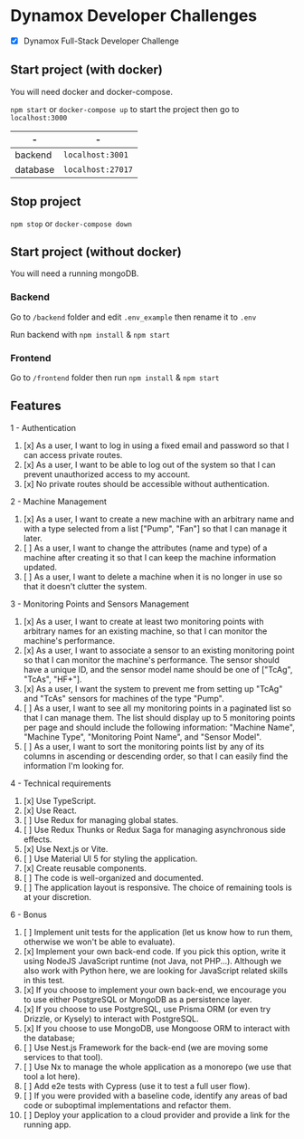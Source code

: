 # Dynamox Developer Challenges

- [x] Dynamox Full-Stack Developer Challenge

## Start project (with docker)

You will need docker and docker-compose.

`npm start` or `docker-compose up` to start the project then go to `localhost:3000`

|-|-|
|-|-|
|backend|`localhost:3001`|
|database|`localhost:27017`|

## Stop project

`npm stop` or `docker-compose down`

## Start project (without docker)

You will need a running mongoDB.

### Backend

Go to `/backend` folder and edit `.env_example` then rename it to `.env`

Run backend with `npm install` & `npm start`

### Frontend

Go to `/frontend` folder then run `npm install` & `npm start`

## Features

1 - Authentication

1. [x] As a user, I want to log in using a fixed email and password so that I can access private routes.
1. [x] As a user, I want to be able to log out of the system so that I can prevent unauthorized access to my account.
1. [x] No private routes should be accessible without authentication.

2 - Machine Management

1. [x] As a user, I want to create a new machine with an arbitrary name and with a type selected from a list ["Pump", "Fan"] so that I can manage it later.
1. [ ] As a user, I want to change the attributes (name and type) of a machine after creating it so that I can keep the machine information updated.
1. [ ] As a user, I want to delete a machine when it is no longer in use so that it doesn't clutter the system.

3 - Monitoring Points and Sensors Management

1. [x] As a user, I want to create at least two monitoring points with arbitrary names for an existing machine, so that I can monitor the machine's performance.
1. [x] As a user, I want to associate a sensor to an existing monitoring point so that I can monitor the machine's performance. The sensor should have a unique ID, and the sensor model name should be one of ["TcAg", "TcAs", "HF+"].
1. [x] As a user, I want the system to prevent me from setting up "TcAg" and "TcAs" sensors for machines of the type "Pump".
1. [ ] As a user, I want to see all my monitoring points in a paginated list so that I can manage them. The list should display up to 5 monitoring points per page and should include the following information: "Machine Name", "Machine Type", "Monitoring Point Name", and "Sensor Model".
1. [ ] As a user, I want to sort the monitoring points list by any of its columns in ascending or descending order, so that I can easily find the information I'm looking for.

4 - Technical requirements

1. [x] Use TypeScript.
1. [x] Use React.
1. [ ] Use Redux for managing global states.
1. [ ] Use Redux Thunks or Redux Saga for managing asynchronous side effects.
1. [x] Use Next.js or Vite.
1. [ ] Use Material UI 5 for styling the application.
1. [x] Create reusable components.
1. [ ] The code is well-organized and documented.
1. [ ] The application layout is responsive.
The choice of remaining tools is at your discretion.

6 - Bonus

1. [ ] Implement unit tests for the application (let us know how to run them, otherwise we won't be able to evaluate).
1. [x] Implement your own back-end code. If you pick this option, write it using NodeJS JavaScript runtime (not Java, not PHP...). Although we also work with Python here, we are looking for JavaScript related skills in this test.
1. [x] If you choose to implement your own back-end, we encourage you to use either PostgreSQL or MongoDB as a persistence layer.
1. [x] If you choose to use PostgreSQL, use Prisma ORM (or even try Drizzle, or Kysely) to interact with PostgreSQL.
1. [x] If you choose to use MongoDB, use Mongoose ORM to interact with the database;
1. [ ] Use Nest.js Framework for the back-end (we are moving some services to that tool).
1. [ ] Use Nx to manage the whole application as a monorepo (we use that tool a lot here).
1. [ ] Add e2e tests with Cypress (use it to test a full user flow).
1. [ ] If you were provided with a baseline code, identify any areas of bad code or suboptimal implementations and refactor them.
1. [ ] Deploy your application to a cloud provider and provide a link for the running app.
